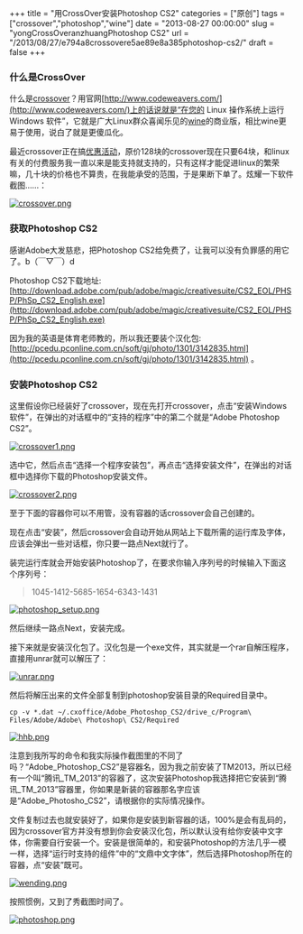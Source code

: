 +++
title = "用CrossOver安装Photoshop CS2"
categories = ["原创"]
tags = ["crossover","photoshop","wine"]
date = "2013-08-27 00:00:00"
slug = "yongCrossOveranzhuangPhotoshop CS2"
url = "/2013/08/27/e794a8crossovere5ae89e8a385photoshop-cs2/"
draft = false
+++

### 什么是CrossOver

什么是[crossover](http://www.codeweavers.com/)？用官网[http://www.codeweavers.com/](http://www.codeweavers.com/)上的话说就是“在您的 Linux 操作系统上运行 Windows 软件”，它就是广大Linux群众喜闻乐见的[wine](http://zh.wikipedia.org/wiki/Wine)的商业版，相比wine更易于使用，说白了就是更傻瓜化。

最近crossover正在搞[优惠活动](http://linuxtoy.org/archives/codeweavers-crossover-chinese-official-online-with-sale-activity.html)，原价128块的crossover现在只要64块，和linux有关的付费服务我一直以来是能支持就支持的，只有这样才能促进linux的繁荣嘛，几十块的价格也不算贵，在我能承受的范围，于是果断下单了。炫耀一下软件截图……：

[![crossover.png](http://www.jiazhoulvke.com/wp-content/uploads/2013/08/crossover.png)](http://www.jiazhoulvke.com/wp-content/uploads/2013/08/crossover.png)

### 获取Photoshop CS2

感谢Adobe大发慈悲，把Photoshop CS2给免费了，让我可以没有负罪感的用它了。b（￣▽￣）d

Photoshop CS2下载地址: [http://download.adobe.com/pub/adobe/magic/creativesuite/CS2_EOL/PHSP/PhSp_CS2_English.exe](http://download.adobe.com/pub/adobe/magic/creativesuite/CS2_EOL/PHSP/PhSp_CS2_English.exe)

因为我的英语是体育老师教的，所以我还要装个汉化包: [http://pcedu.pconline.com.cn/soft/gj/photo/1301/3142835.html](http://pcedu.pconline.com.cn/soft/gj/photo/1301/3142835.html) 。

### 安装Photoshop CS2

这里假设你已经装好了crossover，现在先打开crossover，点击“安装Windows软件”，在弹出的对话框中的“支持的程序”中的第二个就是“Adobe Photoshop CS2”。

[![crossover1.png](http://www.jiazhoulvke.com/wp-content/uploads/2013/08/crossover1.png)](http://www.jiazhoulvke.com/wp-content/uploads/2013/08/crossover1.png)

选中它，然后点击“选择一个程序安装包”，再点击“选择安装文件”，在弹出的对话框中选择你下载的Photoshop安装文件。

[![crossover2.png](http://www.jiazhoulvke.com/wp-content/uploads/2013/08/crossover2.png)](http://www.jiazhoulvke.com/wp-content/uploads/2013/08/crossover2.png)

至于下面的容器你可以不用管，没有容器的话crossover会自己创建的。

现在点击“安装”，然后crossover会自动开始从网站上下载所需的运行库及字体，应该会弹出一些对话框，你只要一路点Next就行了。

装完运行库就会开始安装Photoshop了，在要求你输入序列号的时候输入下面这个序列号：
    
> 1045-1412-5685-1654-6343-1431

[![photoshop_setup.png](http://www.jiazhoulvke.com/wp-content/uploads/2013/08/photoshop_setup.png)](http://www.jiazhoulvke.com/wp-content/uploads/2013/08/photoshop_setup.png)

然后继续一路点Next，安装完成。

接下来就是安装汉化包了。汉化包是一个exe文件，其实就是一个rar自解压程序，直接用unrar就可以解压了：

[![unrar.png](http://www.jiazhoulvke.com/wp-content/uploads/2013/08/unrar.png)](http://www.jiazhoulvke.com/wp-content/uploads/2013/08/unrar.png)

然后将解压出来的文件全部复制到photoshop安装目录的Required目录中。
    
    cp -v *.dat ~/.cxoffice/Adobe_Photoshop_CS2/drive_c/Program\ Files/Adobe/Adobe\ Photoshop\ CS2/Required

[![hhb.png](http://www.jiazhoulvke.com/wp-content/uploads/2013/08/hhb.png)](http://www.jiazhoulvke.com/wp-content/uploads/2013/08/hhb.png)

注意到我所写的命令和我实际操作截图里的不同了吗？“Adobe_Photoshop_CS2”是容器名，因为我之前安装了TM2013，所以已经有一个叫“腾讯_TM_2013”的容器了，这次安装Photoshop我选择把它安装到“腾讯_TM_2013”容器里，你如果是新装的容器那名字应该是“Adobe_Photosho_CS2”，请根据你的实际情况操作。

文件复制过去也就安装好了，如果你是安装到新容器的话，100%是会有乱码的，因为crossover官方并没有想到你会安装汉化包，所以默认没有给你安装中文字体，你需要自行安装一个。安装是很简单的，和安装Photoshop的方法几乎一模一样，选择“运行时支持的组件”中的“文鼎中文字体”，然后选择Photoshop所在的容器，点“安装”既可。

[![wending.png](http://www.jiazhoulvke.com/wp-content/uploads/2013/08/wending.png)](http://www.jiazhoulvke.com/wp-content/uploads/2013/08/wending.png)

按照惯例，又到了秀截图时间了。

[![photoshop.png](http://www.jiazhoulvke.com/wp-content/uploads/2013/08/photoshop1.png)](http://www.jiazhoulvke.com/wp-content/uploads/2013/08/photoshop1.png)